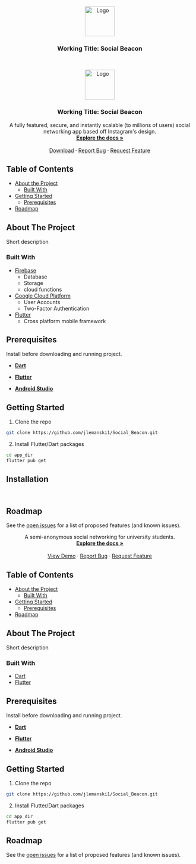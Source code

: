 

<!-- PROJECT LOGO -->
<br />
<p align="center">
  <a href="https://github.com/jlemanski1/Social_Beacon">
    <img src="images/logo.png" alt="Logo" width="80" height="80">
  </a>

  <h3 align="center">Working Title: Social Beacon</h3>



<!-- PROJECT LOGO -->
<br />
<p align="center">
  <a href="https://github.com/jlemanski1/Social_Beacon">
    <img src="images/logo.png" alt="Logo" width="80" height="80">
  </a>

  <h3 align="center">Working Title: Social Beacon</h3>

  <p align="center">
    A fully featured, secure, and instantly scalable (to millions of users) social networking app based off Instagram's design.
    <br />
    <a href="https://github.com/jlemanski1/Social_Beacon"><strong>Explore the docs »</strong></a>
    <br />
    <br />
    <a href="https://github.com/jlemanski1/Social_Beacon">Download</a>
    ·
    <a href="https://github.com/jlemanski1/Social_Beacon/issues">Report Bug</a>
    ·
    <a href="https://github.com/jlemanski1/Social_Beacon/issues">Request Feature</a>
  </p>
</p>



<!-- TABLE OF CONTENTS -->
## Table of Contents

* [About the Project](#about-the-project)
  * [Built With](#built-with)
* [Getting Started](#getting-started)
  * [Prerequisites](#prerequisites)
* [Roadmap](#roadmap)

<!-- ABOUT THE PROJECT -->
## About The Project
Short description

### Built With

* [Firebase](https://firebase.google.com)
	* Database
	* Storage
	* cloud functions
* [Google Cloud Platform](https://cloud.google.com/)
	* User Accounts
	* Two-Factor Authentication
* [Flutter](https://flutter.dev/)
	* Cross platform mobile framework

<!-- GETTING STARTED -->
## Prerequisites
Install before downloading and running project.
* [**Dart**](https://dart.dev/get-dart)

* [**Flutter**](https://flutter.dev/docs/get-started/install)

*  [**Android Studio**](https://developer.android.com/studio/install)

## Getting Started

1. Clone the repo
```sh
git clone https://github.com/jlemanski1/Social_Beacon.git
```
2. Install Flutter/Dart packages
```sh
cd app_dir
flutter pub get
```

## Installation



```


```

<!-- ROADMAP -->
## Roadmap

See the [open issues](https://github.com/jlemanski1/Social_Beacon/issues) for a list of proposed features (and known issues).


  <p align="center">
    A semi-anonymous social networking for university students.
    <br />
    <a href="https://github.com/jlemanski1/Social_Beacon"><strong>Explore the docs »</strong></a>
    <br />
    <br />
    <a href="https://github.com/jlemanski1/Social_Beacon">View Demo</a>
    ·
    <a href="https://github.com/jlemanski1/Social_Beacon/issues">Report Bug</a>
    ·
    <a href="https://github.com/jlemanski1/Social_Beacon/issues">Request Feature</a>
  </p>
</p>



<!-- TABLE OF CONTENTS -->
## Table of Contents

* [About the Project](#about-the-project)
  * [Built With](#built-with)
* [Getting Started](#getting-started)
  * [Prerequisites](#prerequisites)
* [Roadmap](#roadmap)

<!-- ABOUT THE PROJECT -->
## About The Project
Short description

### Built With

* [Dart](https://dart.dev/)
* [Flutter](https://flutter.dev/)

<!-- GETTING STARTED -->
## Prerequisites
Install before downloading and running project.
* [**Dart**](https://dart.dev/get-dart)

* [**Flutter**](https://flutter.dev/docs/get-started/install)

*  [**Android Studio**](https://developer.android.com/studio/install)

## Getting Started

1. Clone the repo
```sh
git clone https://github.com/jlemanski1/Social_Beacon.git
```
2. Install Flutter/Dart packages
```sh
cd app_dir
flutter pub get
```



<!-- ROADMAP -->
## Roadmap

See the [open issues](https://github.com/jlemanski1/Social_Beacon/issues) for a list of proposed features (and known issues).

